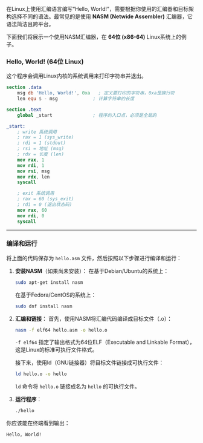 在Linux上使用汇编语言编写“Hello, World\!”，需要根据你使用的汇编器和目标架构选择不同的语法。最常见的是使用 **NASM (Netwide Assembler)** 汇编器，它语法简洁且跨平台。

下面我们将展示一个使用NASM汇编器，在 **64位 (x86-64)** Linux系统上的例子。

### Hello, World\! (64位 Linux)

这个程序会调用Linux内核的系统调用来打印字符串并退出。

```nasm
section .data
    msg db 'Hello, World!', 0xa   ; 定义要打印的字符串，0xa是换行符
    len equ $ - msg             ; 计算字符串的长度

section .text
    global _start               ; 程序的入口点，必须是全局的

_start:
    ; write 系统调用
    ; rax = 1 (sys_write)
    ; rdi = 1 (stdout)
    ; rsi = 地址 (msg)
    ; rdx = 长度 (len)
    mov rax, 1
    mov rdi, 1
    mov rsi, msg
    mov rdx, len
    syscall

    ; exit 系统调用
    ; rax = 60 (sys_exit)
    ; rdi = 0 (退出状态码)
    mov rax, 60
    mov rdi, 0
    syscall
```

-----

### 编译和运行

将上面的代码保存为 `hello.asm` 文件，然后按照以下步骤进行编译和运行：

1.  **安装NASM**（如果尚未安装）：
    在基于Debian/Ubuntu的系统上：

    ```sh
    sudo apt-get install nasm
    ```

    在基于Fedora/CentOS的系统上：

    ```sh
    sudo dnf install nasm
    ```

2.  **汇编和链接**：
    首先，使用NASM将汇编代码编译成目标文件（.o）：

    ```sh
    nasm -f elf64 hello.asm -o hello.o
    ```

    `-f elf64` 指定了输出格式为64位ELF（Executable and Linkable Format），这是Linux的标准可执行文件格式。

    接下来，使用ld（GNU链接器）将目标文件链接成可执行文件：

    ```sh
    ld hello.o -o hello
    ```

    `ld` 命令将 `hello.o` 链接成名为 `hello` 的可执行文件。

3.  **运行程序**：

    ```sh
    ./hello
    ```

你应该能在终端看到输出：

```
Hello, World!
```
